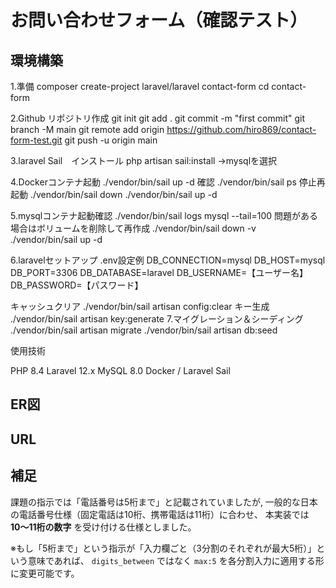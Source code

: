 # お問い合わせフォーム（確認テスト）
## 環境構築
1.準備
composer create-project laravel/laravel contact-form
cd contact-form

2.Github リポジトリ作成
git init
git add .
git commit -m "first commit"
git branch -M main
git remote add origin https://github.com/hiro869/contact-form-test.git
git push -u origin main

3.laravel Sail　インストール
php artisan sail:install
->mysqlを選択

4.Dockerコンテナ起動
./vendor/bin/sail up -d
確認
./vendor/bin/sail ps
停止再起動
./vendor/bin/sail down
./vendor/bin/sail up -d

5.mysqlコンテナ起動確認
./vendor/bin/sail logs mysql --tail=100
問題がある場合はボリュームを削除して再作成
./vendor/bin/sail down -v
./vendor/bin/sail up -d

6.laravelセットアップ
.env設定例
DB_CONNECTION=mysql
DB_HOST=mysql
DB_PORT=3306
DB_DATABASE=laravel
DB_USERNAME=【ユーザー名】
DB_PASSWORD=【パスワード】

キャッシュクリア
./vendor/bin/sail artisan config:clear
キー生成
./vendor/bin/sail artisan key:generate
7.マイグレーション＆シーディング
./vendor/bin/sail artisan migrate
./vendor/bin/sail artisan db:seed

使用技術

PHP 8.4
Laravel 12.x
MySQL 8.0
Docker / Laravel Sail

## ER図

## URL

## 補足
課題の指示では「電話番号は5桁まで」と記載されていましたが,
一般的な日本の電話番号仕様（固定電話は10桁、携帯電話は11桁）に合わせ、
本実装では **10〜11桁の数字** を受け付ける仕様としました。

※もし「5桁まで」という指示が「入力欄ごと（3分割のそれぞれが最大5桁）」という意味であれば、
`digits_between` ではなく `max:5` を各分割入力に適用する形に変更可能です。
